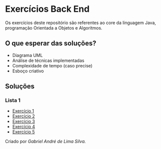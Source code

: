 # Exercícios Back End
Os exercícios deste repositório são referentes ao core da linguagem Java, programação Orientada a Objetos e Algoritmos.

## O que esperar das soluções?
- Diagrama UML
- Análise de técnicas implementadas
- Complexidade de tempo (caso precise)
- Esboço criativo

## Soluções
### Lista 1
- [Exercício 1](https://github.com/gabrielandre-math/AcademiaJavaAtos/tree/main/Exercicios%20BackEnd/Exerc%C3%ADcio%201%20-%20Sistema%20de%20Biblioteca/Solu%C3%A7%C3%A3o)
- [Exercício 2](https://github.com/gabrielandre-math/AcademiaJavaAtos/tree/main/Exercicios%20BackEnd/Exerc%C3%ADcio%202%20-%20Sistema%20Escolar/Solu%C3%A7%C3%A3o)
- [Exercício 3](https://github.com/gabrielandre-math/AcademiaJavaAtos/tree/main/Exercicios%20BackEnd/Exerc%C3%ADcio%203%20-%20Sistema%20de%20Compras/Solu%C3%A7%C3%A3o)
- [Exercício 4](https://github.com/gabrielandre-math/AcademiaJavaAtos/tree/main/Exercicios%20BackEnd/Exerc%C3%ADcio%204%20-%20Aplicativo%20C%C3%A1lculo%20IMC/Solu%C3%A7%C3%A3o)
- [Exercício 5](https://github.com/gabrielandre-math/AcademiaJavaAtos/tree/main/Exercicios%20BackEnd/Exerc%C3%ADcio%205%20-%20Aplicativo%20C%C3%A1lculo%20Imposto%20de%20Renda/solu%C3%A7%C3%A3o)

Criado por _Gabriel André de Lima Silva._
